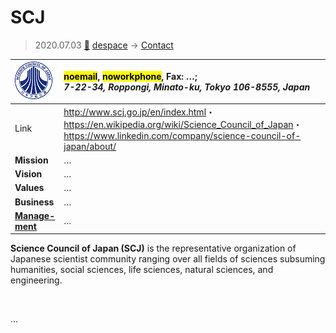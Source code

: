# SCJ
> 2020.07.03 [🚀](../index/index.md) [despace](index.md) → [Contact](contact.md)

|[![](f/con/s/scj_logo1_thumb.png)](f/con/s/scj_logo1.png)|<mark>noemail</mark>, <mark>noworkphone</mark>, Fax: …;<br> *7-22-34, Roppongi, Minato-ku, Tokyo 106-8555, Japan*|
|:--|:--|
|Link|<http://www.scj.go.jp/en/index.html>・ <https://en.wikipedia.org/wiki/Science_Council_of_Japan>・ <https://www.linkedin.com/company/science-council-of-japan/about/>|
|**Mission**|…|
|**Vision**|…|
|**Values**|…|
|**Business**|…|
|**[Manage-<br>ment](mgmt.md)**|…|

**Science Council of Japan (SCJ)** is the representative organization of Japanese scientist community ranging over all fields of sciences subsuming humanities, social sciences, life sciences, natural sciences, and engineering.

<p style="page-break-after:always"> </p>

…

